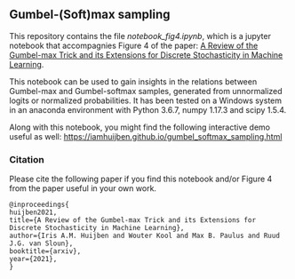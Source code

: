 ## Gumbel-(Soft)max sampling

This repository contains the file _notebook_fig4.ipynb_, which is a jupyter notebook that accompagnies Figure 4 of the paper: 
[A Review of the Gumbel-max Trick and its Extensions for Discrete Stochasticity in Machine Learning](https://arxiv.org/abs/2110.01515).

This notebook can be used to gain insights in the relations between Gumbel-max and Gumbel-softmax samples, generated from unnormalized logits or normalized probabilities.
It has been tested on a Windows system in an anaconda environment with Python 3.6.7, numpy 1.17.3 and scipy 1.5.4.

Along with this notebook, you might find the following interactive demo useful as well: https://iamhuijben.github.io/gumbel_softmax_sampling.html

### Citation

Please cite the following paper if you find this notebook and/or Figure 4 from the paper useful in your own work. 

```
@inproceedings{
huijben2021,
title={A Review of the Gumbel-max Trick and its Extensions for Discrete Stochasticity in Machine Learning},
author={Iris A.M. Huijben and Wouter Kool and Max B. Paulus and Ruud J.G. van Sloun},
booktitle={arxiv},
year={2021},
}
```
